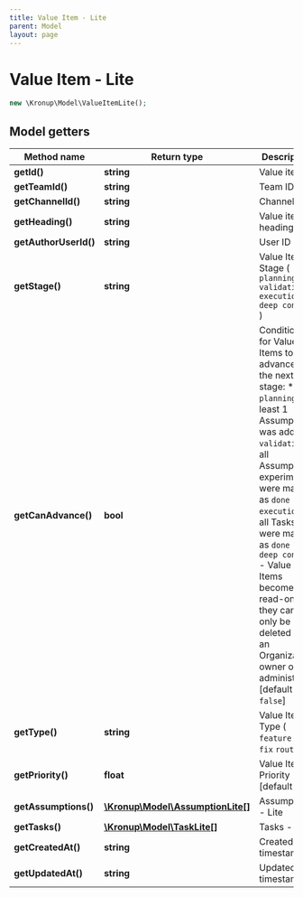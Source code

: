 ```yaml
---
title: Value Item - Lite
parent: Model
layout: page
---
```


# Value Item - Lite

```php
new \Kronup\Model\ValueItemLite();
```

## Model getters

Method name | Return type | Description
------------ | ------------- | -------------
**getId()** | **string** | Value item ID
**getTeamId()** | **string** | Team ID
**getChannelId()** | **string** | Channel ID
**getHeading()** | **string** | Value item heading
**getAuthorUserId()** | **string** | User ID
**getStage()** | **string** | Value Item Stage ( `planning` `validation` `execution` `deep context` )
**getCanAdvance()** | **bool** | Conditions for Value Items to advance to the next stage:    * `planning` - at least 1 Assumption was added   * `validation` - all Assumption experiments were marked as `done`   * `execution` - all Tasks were marked as `done`   * `deep context` - Value Items become read-only; they can only be deleted by an Organization owner or administrator   [default to `false`]
**getType()** | **string** | Value Item Type ( `feature` `bug fix` `routine` )
**getPriority()** | **float** | Value Item Priority   [default to `1`]
**getAssumptions()** | [**\Kronup\Model\AssumptionLite[]**](../AssumptionLite) | Assumptions - Lite
**getTasks()** | [**\Kronup\Model\TaskLite[]**](../TaskLite) | Tasks - Lite
**getCreatedAt()** | **string** | Created timestamp
**getUpdatedAt()** | **string** | Updated timestamp

